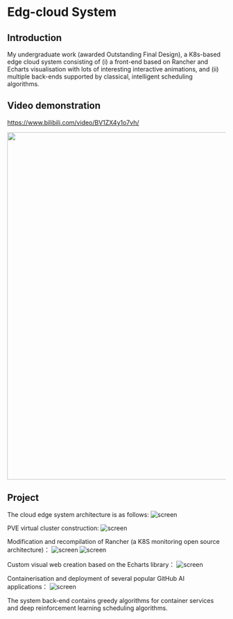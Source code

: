 # Edg-cloud System

## Introduction
My undergraduate work (awarded Outstanding Final Design), a K8s-based edge cloud system consisting of (i) a front-end based on Rancher and Echarts visualisation with lots of interesting interactive animations, and (ii) multiple back-ends supported by classical, intelligent scheduling algorithms.

## Video demonstration
https://www.bilibili.com/video/BV1ZX4y1o7vh/

<!-- ![screen](https://github.com/fwyc0573/EdgeCloudSystem/blob/main/customizedWeb/fig/fig.png) -->
<img src="https://github.com/fwyc0573/EdgeCloudSystem/blob/main/customizedWeb/fig/fig.png" width="800" height="800"/><br/>
<!-- ![screen](https://github.com/fwyc0573/EdgeCloudSystem/blob/main/customizedWeb/fig/fig1.png) -->

## Project

The cloud edge system architecture is as follows:
![screen](https://github.com/fwyc0573/EdgeCloudSystem/blob/main/customizedWeb/fig/fig7.png)

PVE virtual cluster construction:
![screen](https://github.com/fwyc0573/EdgeCloudSystem/blob/main/customizedWeb/fig/fi5.png)

Modification and recompilation of Rancher (a K8S monitoring open source architecture)：
![screen](https://github.com/fwyc0573/EdgeCloudSystem/blob/main/customizedWeb/fig/fig2.png)
![screen](https://github.com/fwyc0573/EdgeCloudSystem/blob/main/customizedWeb/fig/fig4.png)

Custom visual web creation based on the Echarts library：
![screen](https://github.com/fwyc0573/EdgeCloudSystem/blob/main/customizedWeb/fig/fig6.png)

Containerisation and deployment of several popular GitHub AI applications：
![screen](https://github.com/fwyc0573/EdgeCloudSystem/blob/main/customizedWeb/fig/fig3.png)

The system back-end contains greedy algorithms for container services and deep reinforcement learning scheduling algorithms.
